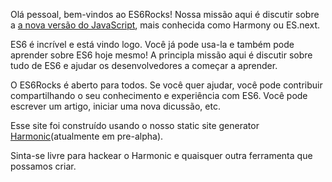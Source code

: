 <!--
layout: post
title: Hello World
date: 2014-05-17T08:18:47.847Z
comments: true
published: true
keywords: JavaScript, ES6
description: Hello world post
categories: JavaScript, ES6
authorName: Jaydson
authorLink: http://twitter.com/jaydson
authorDescription: JavaScript enthusiast - FrontEnd Engineer at Terra Networks - BrazilJS and RSJS curator
authorPicture: https://pbs.twimg.com/profile_images/453720347620032512/UM2nE21c_400x400.jpeg
-->
Olá pessoal, bem-vindos ao ES6Rocks!
Nossa missão aqui é discutir sobre a [a nova versão do JavaScript](http://wiki.ecmascript.org/doku.php?id=harmony:specification_drafts), mais conhecida como Harmony ou ES.next.<!--more-->

ES6 é incrível e está vindo logo.
Você já pode usa-la e também pode aprender sobre ES6 hoje mesmo!
A principla missão aqui é discutir sobre tudo de ES6 e ajudar os desenvolvedores a começar a aprender.

O ES6Rocks é aberto para todos.
Se você quer ajudar, você pode contribuir compartilhando o seu conhecimento e experiência com ES6.
Você pode escrever um artigo, iniciar uma nova dicussão, etc.

Esse site foi construído usando o nosso static site generator [Harmonic](https://github.com/es6rocks/harmonic/)(atualmente em pre-alpha).

Sinta-se livre para hackear o Harmonic e quaisquer outra ferramenta que possamos criar.


